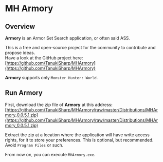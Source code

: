 # MH Armory

## Overview

**Armory** is an Armor Set Search application, or often said ASS.

This is a free and open-source project for the community to contribute and propose ideas.<br/>
Have a look at the GitHub project here: [https://github.com/TanukiSharp/MHArmory](https://github.com/TanukiSharp/MHArmory)

**Armory** supports only `Monster Hunter: World`.

## Run Armory

First, download the zip file of **Armory** at this address: [https://github.com/TanukiSharp/MHArmory/raw/master/Distributions/MHArmory_0.0.5.1.zip](https://github.com/TanukiSharp/MHArmory/raw/master/Distributions/MHArmory_0.0.5.1.zip)

Extract the zip at a location where the application will have write access rights, for it to store your preferences. This is optional, but recommended.<br/>
Avoid `Program Files` or such.

From now on, you can execute `MHArmory.exe`.<br/>
